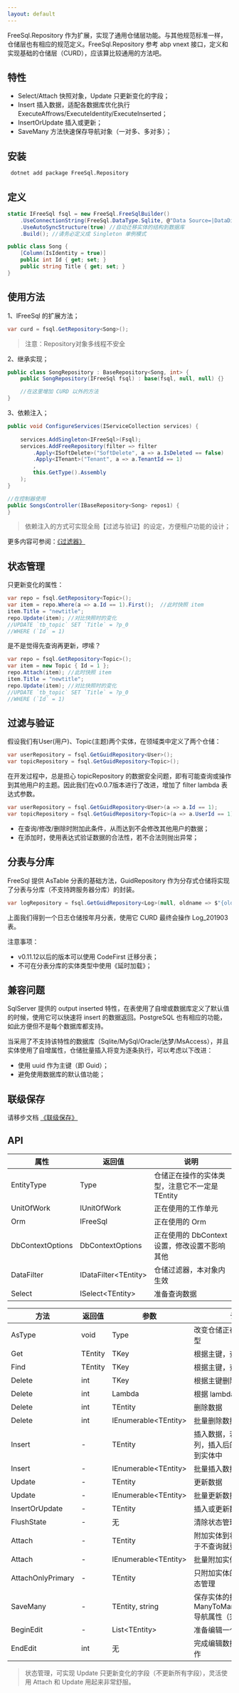 ```yaml
---
layout: default
---
```


FreeSql.Repository 作为扩展，实现了通用仓储层功能。与其他规范标准一样，仓储层也有相应的规范定义。FreeSql.Repository 参考 abp vnext 接口，定义和实现基础的仓储层（CURD），应该算比较通用的方法吧。

## 特性

- Select/Attach 快照对象，Update 只更新变化的字段；
- Insert 插入数据，适配各数据库优化执行 ExecuteAffrows/ExecuteIdentity/ExecuteInserted；
- InsertOrUpdate 插入或更新；
- SaveMany 方法快速保存导航对象（一对多、多对多）；

## 安装

```bash
 dotnet add package FreeSql.Repository
```
## 定义

```csharp
static IFreeSql fsql = new FreeSql.FreeSqlBuilder()
    .UseConnectionString(FreeSql.DataType.Sqlite, @"Data Source=|DataDirectory|\document.db;Pooling=true;Max Pool Size=10")
    .UseAutoSyncStructure(true) //自动迁移实体的结构到数据库
    .Build(); //请务必定义成 Singleton 单例模式

public class Song {
    [Column(IsIdentity = true)]
    public int Id { get; set; }
    public string Title { get; set; }
}
```

## 使用方法

1、IFreeSql 的扩展方法；

```csharp
var curd = fsql.GetRepository<Song>();
```

> 注意：Repository对象多线程不安全

2、继承实现；

```csharp
public class SongRepository : BaseRepository<Song, int> {
    public SongRepository(IFreeSql fsql) : base(fsql, null, null) {}

    //在这里增加 CURD 以外的方法
}
```

3、依赖注入；

```csharp
public void ConfigureServices(IServiceCollection services) {
    
    services.AddSingleton<IFreeSql>(Fsql);
    services.AddFreeRepository(filter => filter
        .Apply<ISoftDelete>("SoftDelete", a => a.IsDeleted == false)
        .Apply<ITenant>("Tenant", a => a.TenantId == 1)
        ,
        this.GetType().Assembly
    );
}

//在控制器使用
public SongsController(IBaseRepository<Song> repos1) {
}
```

> 依赖注入的方式可实现全局【过滤与验证】的设定，方便租户功能的设计；

更多内容可参阅：[《过滤器》](filters.md)

## 状态管理

只更新变化的属性：
```csharp
var repo = fsql.GetRepository<Topic>();
var item = repo.Where(a => a.Id == 1).First();  //此时快照 item
item.Title = "newtitle";
repo.Update(item); //对比快照时的变化
//UPDATE `tb_topic` SET `Title` = ?p_0
//WHERE (`Id` = 1)
```

是不是觉得先查询再更新，啰嗦？
```csharp
var repo = fsql.GetRepository<Topic>();
var item = new Topic { Id = 1 };
repo.Attach(item); //此时快照 item
item.Title = "newtitle";
repo.Update(item); //对比快照时的变化
//UPDATE `tb_topic` SET `Title` = ?p_0
//WHERE (`Id` = 1)
```

## 过滤与验证

假设我们有User(用户)、Topic(主题)两个实体，在领域类中定义了两个仓储：

```csharp
var userRepository = fsql.GetGuidRepository<User>();
var topicRepository = fsql.GetGuidRepository<Topic>();
```

在开发过程中，总是担心 topicRepository 的数据安全问题，即有可能查询或操作到其他用户的主题。因此我们在v0.0.7版本进行了改进，增加了 filter lambda 表达式参数。

```csharp
var userRepository = fsql.GetGuidRepository<User>(a => a.Id == 1);
var topicRepository = fsql.GetGuidRepository<Topic>(a => a.UserId == 1);
```

* 在查询/修改/删除时附加此条件，从而达到不会修改其他用户的数据；
* 在添加时，使用表达式验证数据的合法性，若不合法则抛出异常；

## 分表与分库

FreeSql 提供 AsTable 分表的基础方法，GuidRepository 作为分存式仓储将实现了分表与分库（不支持跨服务器分库）的封装。

```csharp
var logRepository = fsql.GetGuidRepository<Log>(null, oldname => $"{oldname}_{DateTime.Now.ToString("YYYYMM")}");
```

上面我们得到一个日志仓储按年月分表，使用它 CURD 最终会操作 Log_201903 表。

注意事项：

* v0.11.12以后的版本可以使用 CodeFirst 迁移分表；
* 不可在分表分库的实体类型中使用《延时加载》；

## 兼容问题

SqlServer 提供的 output inserted 特性，在表使用了自增或数据库定义了默认值的时候，使用它可以快速将 insert 的数据返回。PostgreSQL 也有相应的功能，如此方便但不是每个数据库都支持。

当采用了不支持该特性的数据库（Sqlite/MySql/Oracle/达梦/MsAccess），并且实体使用了自增属性，仓储批量插入将变为逐条执行，可以考虑以下改进：

* 使用 uuid 作为主键（即 Guid）；
* 避免使用数据库的默认值功能；

## 联级保存

请移步文档 [《联级保存》](cascade-saving.md)

## API

| 属性 | 返回值 | 说明 |
| -- | -- | -- |
| EntityType | Type | 仓储正在操作的实体类型，注意它不一定是 TEntity |
| UnitOfWork | IUnitOfWork | 正在使用的工作单元 |
| Orm | IFreeSql | 正在使用的 Orm |
| DbContextOptions | DbContextOptions | 正在使用的 DbContext 设置，修改设置不影响其他 |
| DataFilter | IDataFilter\<TEntity\> | 仓储过滤器，本对象内生效 |
| Select | ISelect\<TEntity\> | 准备查询数据 |

| 方法 | 返回值 | 参数 | 说明 |
| -- | -- | -- | -- |
| AsType | void | Type | 改变仓储正在操作的实体类型 |
| Get | TEntity | TKey | 根据主键，查询数据 |
| Find | TEntity | TKey | 根据主键，查询数据 |
| Delete | int | TKey | 根据主键删除数据 |
| Delete | int | Lambda | 根据 lambda 条件删除数据 |
| Delete | int | TEntity | 删除数据 |
| Delete | int | IEnumerable\<TEntity\> | 批量删除数据 |
| Insert | - | TEntity | 插入数据，若实体有自增列，插入后的自增值会填充到实体中 |
| Insert | - | IEnumerable\<TEntity\> | 批量插入数据 |
| Update | - | TEntity | 更新数据 |
| Update | - | IEnumerable\<TEntity\> | 批量更新数据 |
| InsertOrUpdate | - | TEntity | 插入或更新数据 |
| FlushState | - | 无 | 清除状态管理数据 |
| Attach | - | TEntity | 附加实体到状态管理，可用于不查询就更新或删除 |
| Attach | - | IEnumerable\<TEntity\> | 批量附加实体到状态管理 |
| AttachOnlyPrimary | - | TEntity | 只附加实体的主键数据到状态管理 |
| SaveMany | - | TEntity, string | 保存实体的指定 ManyToMany/OneToMany 导航属性（完整对比） |
| BeginEdit | - | List\<TEntity\> | 准备编辑一个 List 实体 |
| EndEdit | int | 无 | 完成编辑数据，进行保存动作 |

> 状态管理，可实现 Update 只更新变化的字段（不更新所有字段），灵活使用 Attach 和 Update 用起来非常舒服。
